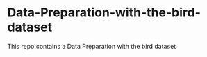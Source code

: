 # Data-Preparation-with-the-bird-dataset
This repo contains a Data Preparation with the bird dataset
